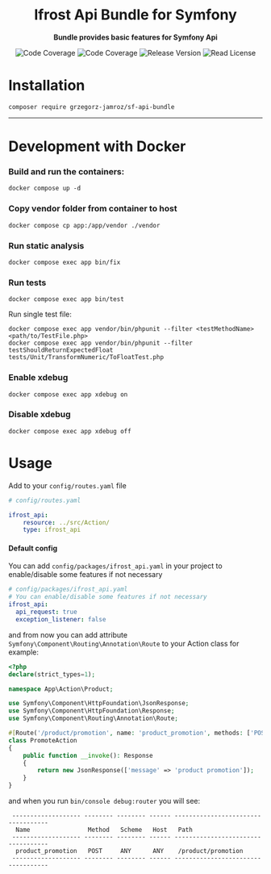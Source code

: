 <h1 align="center">Ifrost Api Bundle for Symfony</h1>

<p align="center">
    <strong>Bundle provides basic features for Symfony Api</strong>
</p>

<p align="center">
    <img src="https://img.shields.io/badge/php->=8.4-blue?colorB=%238892BF" alt="Code Coverage">  
    <img src="https://img.shields.io/badge/coverage-100%25 files|99%25 lines-brightgreen" alt="Code Coverage">   
    <img src="https://img.shields.io/badge/release-v7.0.0-blue" alt="Release Version">
    <img src="https://img.shields.io/badge/license-MIT-blue?style=flat-square&colorB=darkcyan" alt="Read License">
</p>

# Installation

```
composer require grzegorz-jamroz/sf-api-bundle
```

---

# Development with Docker

### Build and run the containers:
```shell
docker compose up -d
```

### Copy vendor folder from container to host

```shell
docker compose cp app:/app/vendor ./vendor
```

### Run static analysis

```shell
docker compose exec app bin/fix
```

### Run tests

```shell
docker compose exec app bin/test
```

Run single test file:

```shell
docker compose exec app vendor/bin/phpunit --filter <testMethodName> <path/to/TestFile.php>
docker compose exec app vendor/bin/phpunit --filter testShouldReturnExpectedFloat tests/Unit/TransformNumeric/ToFloatTest.php
```

### Enable xdebug

```shell
docker compose exec app xdebug on
```

### Disable xdebug

```shell
docker compose exec app xdebug off
```

# Usage

Add to your `config/routes.yaml` file

```yaml
# config/routes.yaml

ifrost_api:
    resource: ../src/Action/
    type: ifrost_api
```


#### Default config
You can add `config/packages/ifrost_api.yaml` in your project to enable/disable some features if not necessary
```yaml
# config/packages/ifrost_api.yaml
# You can enable/disable some features if not necessary
ifrost_api:
  api_request: true
  exception_listener: false
```


and from now you can add attribute `Symfony\Component\Routing\Annotation\Route` to your Action class for example:

```php
<?php
declare(strict_types=1);

namespace App\Action\Product;

use Symfony\Component\HttpFoundation\JsonResponse;
use Symfony\Component\HttpFoundation\Response;
use Symfony\Component\Routing\Annotation\Route;

#[Route('/product/promotion', name: 'product_promotion', methods: ['POST'])]
class PromoteAction
{
    public function __invoke(): Response
    {
        return new JsonResponse(['message' => 'product promotion']);
    }
}
```

and when you run `bin/console debug:router` you will see:

```shell
 ------------------- -------- -------- ------ -----------------------------------
  Name                Method   Scheme   Host   Path
 ------------------- -------- -------- ------ -----------------------------------
  product_promotion   POST     ANY      ANY    /product/promotion
 ------------------- -------- -------- ------ -----------------------------------
```

